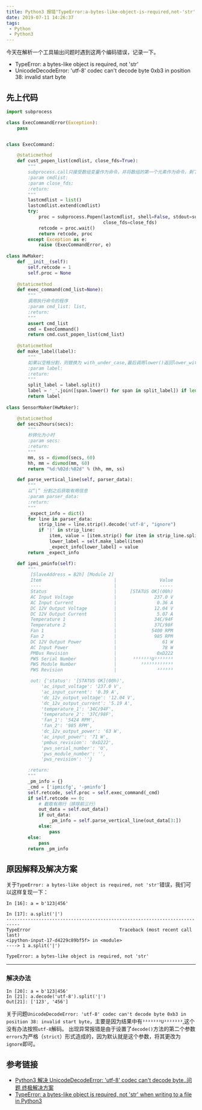 ```yaml
---
title: Python3 报错"TypeError:a-bytes-like-object-is-required,not-'str'"解决办法
date: 2019-07-11 14:26:37
tags:
 - Python
 - Python3
---
```

今天在解析一个工具输出问题时遇到这两个编码错误，记录一下。
- TypeError: a bytes-like object is required, not 'str'
- UnicodeDecodeError: 'utf-8' codec can't decode byte 0xb3 in position 38: invalid start byte
<!--more-->

## 先上代码

```python
import subprocess

class ExecCommandError(Exception):
    pass


class ExecCommand:

    @staticmethod
    def cust_popen_list(cmdlist, close_fds=True):
        """
        subprocess.call只接受数组变量作为命令，并将数组的第一个元素作为命令，剩下的全部作为该命令的参数。
        :param cmdlist:
        :param close_fds:
        :return:
        """
        lastcmdlist = list()
        lastcmdlist.extend(cmdlist)
        try:
            proc = subprocess.Popen(lastcmdlist, shell=False, stdout=subprocess.PIPE, stderr=subprocess.PIPE,
                                    close_fds=close_fds)
            retcode = proc.wait()
            return retcode, proc
        except Exception as e:
            raise (ExecCommandError, e)
            
class HwMaker:
    def __init__(self):
        self.retcode = 1
        self.proc = None
        
    @staticmethod
    def exec_command(cmd_list=None):
        """
        调用执行命令的程序
        :param cmd_list: list,
        :return:
        """
        assert cmd_list
        cmd = ExecCommand()
        return cmd.cust_popen_list(cmd_list)
        
    @staticmethod
    def make_label(label):
        """
        如果以空格分割，则替换为 with_under_case,最后调用lower()返回lower_with_under_case
        :param label:
        :return:
        """
        split_label = label.split()
        label = '_'.join([span.lower() for span in split_label]) if len(split_label) > 1 else label.lower()
        return label
        
class SensorMaker(HwMaker):

    @staticmethod
    def secs2hours(secs):
        """
        秒转化为小时
        :param secs:
        :return:
        """
        mm, ss = divmod(secs, 60)
        hh, mm = divmod(mm, 60)
        return "%d:%02d:%02d" % (hh, mm, ss)

    def parse_vertical_line(self, parser_data):
        """
        以“|” 分割之后获取有用信息
        :param parser_data:
        :return:
        """
        _expect_info = dict()
        for line in parser_data:
            strip_line = line.strip().decode('utf-8', "ignore")
            if '|' in strip_line:
                item, value = [item.strip() for item in strip_line.split('|')]
                lower_label = self.make_label(item)
                _expect_info[lower_label] = value
        return _expect_info

    def ipmi_pminfo(self):
        """
         [SlaveAddress = B2h] [Module 2]
         Item                           |                Value
         ----                           |                -----
         Status                         |     [STATUS OK](00h)
         AC Input Voltage               |              237.0 V
         AC Input Current               |               0.36 A
         DC 12V Output Voltage          |              12.04 V
         DC 12V Output Current          |               5.07 A
         Temperature 1                  |              34C/94F
         Temperature 2                  |              37C/98F
         Fan 1                          |             5400 RPM
         Fan 2                          |              985 RPM
         DC 12V Output Power            |                 61 W
         AC Input Power                 |                 78 W
         PMBus Revision                 |               0xD222
         PWS Serial Number              |      ³³³³³³³U³³³³³³³
         PWS Module Number              |         ³³³³³³³³³³³³
         PWS Revision                   |               ³³³³³³

         out: {'status': '[STATUS OK](00h)',
             'ac_input_voltage': '237.0 V',
             'ac_input_current': '0.39 A',
             'dc_12v_output_voltage': '12.04 V',
             'dc_12v_output_current': '5.19 A',
             'temperature_1': '34C/94F',
             'temperature_2': '37C/98F',
             'fan_1': '5424 RPM',
             'fan_2': '985 RPM',
             'dc_12v_output_power': '63 W',
             'ac_input_power': '71 W',
             'pmbus_revision': '0xD222',
             'pws_serial_number': 'U',
             'pws_module_number': '',
             'pws_revision': ''}

        :return:
        """
        _pm_info = {}
        _cmd = ['ipmicfg', '-pminfo']
        self.retcode, self.proc = self.exec_command(_cmd)
        if self.retcode == 0:
            # 截取有用行（排除前三行）
            out_data = self.out_data()
            if out_data:
                _pm_info = self.parse_vertical_line(out_data[3:])
            else:
                pass
        else:
            pass
        return _pm_info
```
## 原因解释及解决方案

关于`TypeError: a bytes-like object is required, not 'str'`错误，我们可以这样复现一下：
```plain
In [16]: a = b'123|456'

In [17]: a.split('|')                                                                                         
---------------------------------------------------------------------------
TypeError                                 Traceback (most recent call last)
<ipython-input-17-d4229c89bf5f> in <module>
----> 1 a.split('|')

TypeError: a bytes-like object is required, not 'str'
```
---
###  解决办法
```plain
In [20]: a = b'123|456'                                                                                        
In [21]: a.decode('utf-8').split('|')                                                                         
Out[21]: ['123', '456']
```

关于问题`UnicodeDecodeError: 'utf-8' codec can't decode byte 0xb3 in position 38: invalid start byte`，主要是因为结果中有`³³³³³³³U³³³³³³³`,这个没有办法按照`utf-8`解码。
出现异常报错是由于设置了`decode()`方法的第二个参数`errors`为严格（`strict`）形式造成的，因为默认就是这个参数，将其更改为`ignore`即可。

## 参考链接
- [Python3 解决 UnicodeDecodeError: 'utf-8' codec can't decode byte..问题 终极解决方案](https://blog.csdn.net/wang7807564/article/details/78164855/)
- [TypeError: a bytes-like object is required, not 'str' when writing to a file in Python3](https://stackoverflow.com/questions/33054527/typeerror-a-bytes-like-object-is-required-not-str-when-writing-to-a-file-in)
